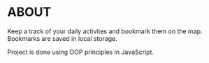 # ABOUT

Keep a track of your daily activites and bookmark them on the map.
Bookmarks are saved in local storage.

Project is done using OOP principles in JavaScript.
